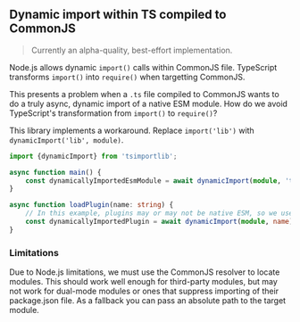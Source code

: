 ## Dynamic import within TS compiled to CommonJS

> Currently an alpha-quality, best-effort implementation.

Node.js allows dynamic `import()` calls within CommonJS file.  TypeScript transforms `import()` into `require()` when targetting CommonJS.

This presents a problem when a `.ts` file compiled to CommonJS wants to do a truly async, dynamic import of a native ESM module.  How do we
avoid TypeScript's transformation from `import()` to `require()`?

This library implements a workaround.  Replace `import('lib')` with `dynamicImport('lib', module)`.

```typescript
import {dynamicImport} from 'tsimportlib';

async function main() {
    const dynamicallyImportedEsmModule = await dynamicImport(module, 'truly-esm-module') as typeof import('truly-esm-module');
}

async function loadPlugin(name: string) {
    // In this example, plugins may or may not be native ESM, so we use dynamic import to support both.
    const dynamicallyImportedPlugin = await dynamicImport(module, name) as MyPluginInterface;
}
```

### Limitations

Due to Node.js limitations, we must use the CommonJS resolver to locate modules.
This should work well enough for third-party modules, but may not work for dual-mode modules
or ones that suppress importing of their package.json file.  As a fallback you can pass an absolute path
to the target module.